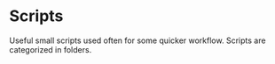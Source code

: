 # Scripts
Useful small scripts used often for some quicker workflow.
Scripts are categorized in folders.
